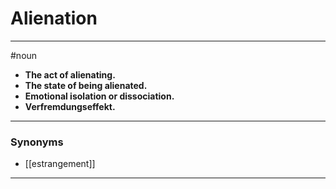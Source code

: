 # Alienation
---
#noun
- **The act of alienating.**
- **The state of being alienated.**
- **Emotional isolation or dissociation.**
- **Verfremdungseffekt.**
---
### Synonyms
- [[estrangement]]
---
